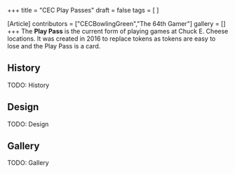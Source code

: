 +++
title = "CEC Play Passes"
draft = false
tags = [ ]

[Article]
contributors = ["CECBowlingGreen","The 64th Gamer"]
gallery = []
+++
The **Play Pass** is the current form of playing games at Chuck E. Cheese locations. It was created in 2016 to replace tokens as tokens are easy to lose and the Play Pass is a card. 

## History ##
TODO: History

## Design ##
TODO: Design

## Gallery ##
TODO: Gallery